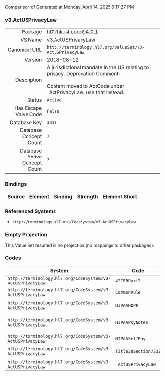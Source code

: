 Comparison of 
Generated at Monday, April 14, 2025 6:17:27 PM

### v3.ActUSPrivacyLaw

|      |     |
| ---: | --- |
| Package | hl7.fhir.r4.core@4.0.1 |
| VS Name | v3.ActUSPrivacyLaw |
| Canonical URL | `http://terminology.hl7.org/ValueSet/v3-ActUSPrivacyLaw` |
| Version | 2018-08-12 |
| Description | A jurisdictional mandate in the US relating to privacy.   Deprecation Comment:<br/><br/>Content moved to ActCode under _ActPrivacyLaw; use that instead. |
| Status | `Active` |
| Has Escape Valve Code | `False` |
| Database Key | `3313` |
| Database Concept Count | `7` |
| Database Active Concept Count | `7` |
### Bindings

| Source | Element | Binding | Strength | Element Short |
| ------ | ------- | ------- | -------- | ------------- |

### Referenced Systems

* `http://terminology.hl7.org/CodeSystem/v3-ActUSPrivacyLaw`
### Empty Projection

This Value Set resulted in no projection (no mappings to other packages).

### Codes

| System | Code | Display |
| ------ | ---- | ------- |
| `http://terminology.hl7.org/CodeSystem/v3-ActUSPrivacyLaw` | `42CFRPart2` | 42 CFR Part2 |
| `http://terminology.hl7.org/CodeSystem/v3-ActUSPrivacyLaw` | `CommonRule` | Common Rule |
| `http://terminology.hl7.org/CodeSystem/v3-ActUSPrivacyLaw` | `HIPAANOPP` | HIPAA notice of privacy practices |
| `http://terminology.hl7.org/CodeSystem/v3-ActUSPrivacyLaw` | `HIPAAPsyNotes` | HIPAA psychotherapy notes |
| `http://terminology.hl7.org/CodeSystem/v3-ActUSPrivacyLaw` | `HIPAASelfPay` | HIPAA self-pay |
| `http://terminology.hl7.org/CodeSystem/v3-ActUSPrivacyLaw` | `Title38Section7332` | Title 38 Section 7332 |
| `http://terminology.hl7.org/CodeSystem/v3-ActUSPrivacyLaw` | `_ActUSPrivacyLaw` | ActUSPrivacyLaw |
